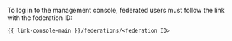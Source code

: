 To log in to the management console, federated users must follow the link with the federation ID:

`{{ link-console-main }}/federations/<federation ID>`

